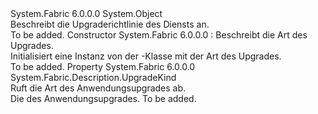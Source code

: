 <Type Name="UpgradePolicyDescription" FullName="System.Fabric.Description.UpgradePolicyDescription">
  <TypeSignature Language="C#" Value="public abstract class UpgradePolicyDescription" />
  <TypeSignature Language="ILAsm" Value=".class public auto ansi abstract beforefieldinit UpgradePolicyDescription extends System.Object" />
  <TypeSignature Language="DocId" Value="T:System.Fabric.Description.UpgradePolicyDescription" />
  <TypeSignature Language="VB.NET" Value="Public MustInherit Class UpgradePolicyDescription" />
  <TypeSignature Language="F#" Value="type UpgradePolicyDescription = class" />
  <AssemblyInfo>
    <AssemblyName>System.Fabric</AssemblyName>
    <AssemblyVersion>6.0.0.0</AssemblyVersion>
  </AssemblyInfo>
  <Base>
    <BaseTypeName>System.Object</BaseTypeName>
  </Base>
  <Interfaces />
  <Docs>
    <summary>
      <para>Beschreibt die Upgraderichtlinie des Diensts an.</para>
    </summary>
    <remarks>To be added.</remarks>
  </Docs>
  <Members>
    <Member MemberName=".ctor">
      <MemberSignature Language="C#" Value="protected UpgradePolicyDescription (System.Fabric.Description.UpgradeKind kind);" />
      <MemberSignature Language="ILAsm" Value=".method familyhidebysig specialname rtspecialname instance void .ctor(valuetype System.Fabric.Description.UpgradeKind kind) cil managed" />
      <MemberSignature Language="DocId" Value="M:System.Fabric.Description.UpgradePolicyDescription.#ctor(System.Fabric.Description.UpgradeKind)" />
      <MemberSignature Language="VB.NET" Value="Protected Sub New (kind As UpgradeKind)" />
      <MemberSignature Language="F#" Value="new System.Fabric.Description.UpgradePolicyDescription : System.Fabric.Description.UpgradeKind -&gt; System.Fabric.Description.UpgradePolicyDescription" Usage="new System.Fabric.Description.UpgradePolicyDescription kind" />
      <MemberType>Constructor</MemberType>
      <AssemblyInfo>
        <AssemblyName>System.Fabric</AssemblyName>
        <AssemblyVersion>6.0.0.0</AssemblyVersion>
      </AssemblyInfo>
      <Parameters>
        <Parameter Name="kind" Type="System.Fabric.Description.UpgradeKind" />
      </Parameters>
      <Docs>
        <param name="kind">
          <para>
            <see cref="T:System.Fabric.Description.UpgradeKind" />: Beschreibt die Art des Upgrades.</para>
        </param>
        <summary>
          <para>Initialisiert eine Instanz von der <see cref="T:System.Fabric.Description.UpgradePolicyDescription" /> -Klasse mit der Art des Upgrades.</para>
        </summary>
        <remarks>To be added.</remarks>
      </Docs>
    </Member>
    <Member MemberName="Kind">
      <MemberSignature Language="C#" Value="public System.Fabric.Description.UpgradeKind Kind { get; }" />
      <MemberSignature Language="ILAsm" Value=".property instance valuetype System.Fabric.Description.UpgradeKind Kind" />
      <MemberSignature Language="DocId" Value="P:System.Fabric.Description.UpgradePolicyDescription.Kind" />
      <MemberSignature Language="VB.NET" Value="Public ReadOnly Property Kind As UpgradeKind" />
      <MemberSignature Language="F#" Value="member this.Kind : System.Fabric.Description.UpgradeKind" Usage="System.Fabric.Description.UpgradePolicyDescription.Kind" />
      <MemberType>Property</MemberType>
      <AssemblyInfo>
        <AssemblyName>System.Fabric</AssemblyName>
        <AssemblyVersion>6.0.0.0</AssemblyVersion>
      </AssemblyInfo>
      <ReturnValue>
        <ReturnType>System.Fabric.Description.UpgradeKind</ReturnType>
      </ReturnValue>
      <Docs>
        <summary>
          <para>Ruft die Art des Anwendungsupgrades ab.</para>
        </summary>
        <value>
          <para>Die <see cref="T:System.Fabric.Description.UpgradeKind" /> des Anwendungsupgrades.</para>
        </value>
        <remarks>To be added.</remarks>
      </Docs>
    </Member>
  </Members>
</Type>